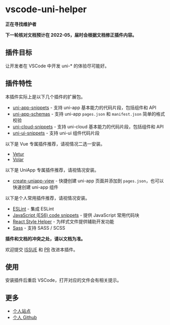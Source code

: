# vscode-uni-helper

**正在寻找维护者**

**下一轮核对文档预计在 2022-05，届时会根据文档修正插件内容。**

## 插件目标

让开发者在 VSCode 中开发 uni-\* 的体验尽可能好。

## 插件特性

本插件实际上是以下几个插件的扩展包。

- [uni-app-snippets](https://marketplace.visualstudio.com/items?itemName=ModyQyW.vscode-uni-app-snippets) - 支持 uni-app 基本能力的代码片段，包括组件和 API
- [uni-app-schemas](https://marketplace.visualstudio.com/items?itemName=ModyQyW.vscode-uni-app-schemas) - 支持 uni-app `pages.json` 和 `manifest.json` 简单的格式校验
- [uni-cloud-snippets](https://marketplace.visualstudio.com/items?itemName=ModyQyW.vscode-uni-cloud-snippets) - 支持 uni-cloud 基本能力的代码片段，包括组件和 API
- [uni-ui-snippets](https://marketplace.visualstudio.com/items?itemName=ModyQyW.vscode-uni-ui-snippets) - 支持 uni-ui 组件代码片段

以下是 Vue 专属插件推荐，请视情况二选一安装。

- [Vetur](https://marketplace.visualstudio.com/items?itemName=octref.vetur)
- [Volar](https://marketplace.visualstudio.com/items?itemName=johnsoncodehk.volar)

以下是 UniApp 专属插件推荐，请视情况安装。

- [create-uniapp-view](https://marketplace.visualstudio.com/items?itemName=mrmaoddxxaa.create-uniapp-view) - 快捷创建 uni-app 页面并添加到 `pages.json`，也可以快速创建 uni-app 组件

以下是个人常用插件推荐，请视情况安装。

- [ESLint](https://marketplace.visualstudio.com/items?itemName=dbaeumer.vscode-eslint) - 集成 ESLint
- [JavaScript (ES6) code snippets](https://marketplace.visualstudio.com/items?itemName=xabikos.JavaScriptSnippets) - 提供 JavaScript 常用代码块
- [React Style Helper](https://marketplace.visualstudio.com/items?itemName=iceworks-team.iceworks-style-helper) - 为样式文件提供辅助开发功能
- [Sass](https://marketplace.visualstudio.com/items?itemName=Syler.sass-indented) - 支持 SASS / SCSS

**插件和文档的冲突之处，请以文档为准。**

欢迎提交 [ISSUE](https://github.com/ModyQyW/uni-helper/issues/new) 和 [PR](https://github.com/ModyQyW/uni-helper/compare) 改进本插件。

## 使用

安装插件后重启 VSCode，打开对应的文件会有相关提示。

## 更多

- [个人站点](https://modyqyw.github.io/)
- [个人 Github](https://github.com/ModyQyW)
